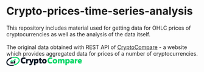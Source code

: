 # Crypto-prices-time-series-analysis
This repository includes material used for getting data for OHLC prices of cryptocurrencies as well as the analysis of the data itself. <br> 
<br>
The original data obtained with REST API of [CryptoCompare](https://min-api.cryptocompare.com) - a website which provides aggregated data for prices of a number of cryptocurrencies.<br>
![title](cryptocompare.png)
